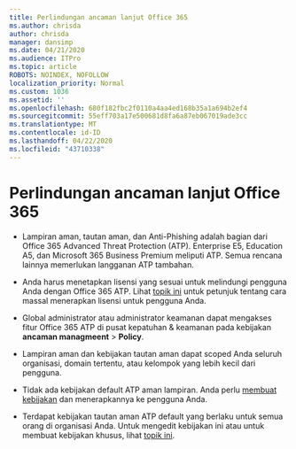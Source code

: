 ```yaml
---
title: Perlindungan ancaman lanjut Office 365
ms.author: chrisda
author: chrisda
manager: dansimp
ms.date: 04/21/2020
ms.audience: ITPro
ms.topic: article
ROBOTS: NOINDEX, NOFOLLOW
localization_priority: Normal
ms.custom: 1036
ms.assetid: ''
ms.openlocfilehash: 680f182fbc2f0110a4aa4ed168b35a1a694b2ef4
ms.sourcegitcommit: 55eff703a17e500681d8fa6a87eb067019ade3cc
ms.translationtype: MT
ms.contentlocale: id-ID
ms.lasthandoff: 04/22/2020
ms.locfileid: "43710338"
---
```

# <a name="office-365-advanced-threat-protection"></a>Perlindungan ancaman lanjut Office 365

- Lampiran aman, tautan aman, dan Anti-Phishing adalah bagian dari Office 365 Advanced Threat Protection (ATP). Enterprise E5, Education A5, dan Microsoft 365 Business Premium meliputi ATP. Semua rencana lainnya memerlukan langganan ATP tambahan.

- Anda harus menetapkan lisensi yang sesuai untuk melindungi pengguna Anda dengan Office 365 ATP. Lihat [topik ini](https://docs.microsoft.com/office365/admin/subscriptions-and-billing/assign-licenses-to-users) untuk petunjuk tentang cara massal menerapkan lisensi untuk pengguna Anda.

- Global administrator atau administrator keamanan dapat mengakses fitur Office 365 ATP di pusat kepatuhan & keamanan pada kebijakan **ancaman managmeent** \> **Policy**.

- Lampiran aman dan kebijakan tautan aman dapat scoped Anda seluruh organisasi, domain tertentu, atau kelompok yang lebih kecil dari pengguna.

- Tidak ada kebijakan default ATP aman lampiran. Anda perlu [membuat kebijakan](https://docs.microsoft.com/office365/securitycompliance/set-up-atp-safe-attachments-policies) dan menerapkannya ke pengguna Anda.

- Terdapat kebijakan tautan aman ATP default yang berlaku untuk semua orang di organisasi Anda. Untuk mengedit kebijakan ini atau untuk membuat kebijakan khusus, lihat [topik ini](https://docs.microsoft.com/office365/securitycompliance/set-up-atp-safe-links-policies).
